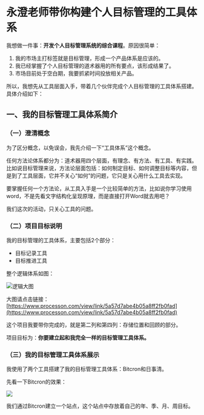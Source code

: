 # 永澄老师带你构建个人目标管理的工具体系

我想做一件事：**开发个人目标管理系统的综合课程**。原因很简单：

1. 我的市场主打标签就是目标管理，形成一个产品体系是应该的。
2. 我已经掌握了个人目标管理的道术器用的所有要点，该形成结果了。
3. 市场目前处于空白期，我要抓紧时间投放相关产品。

所以，我想先从工具层面入手，带着几个伙伴完成个人目标管理的工具体系搭建。具体介绍如下：

## 一、我的目标管理工具体系简介

### （一）澄清概念

为了区分概念，以免误会，我先介绍一下“工具体系”这个概念。

任何方法论体系都分为：道术器用四个层面，有理念、有方法、有工具、有实践。比如说目标管理来说，方法论层面包括：如何制定目标、如何调整目标等内容，但是到了工具层面，它并不关心“如何”的问题，它只是关心用什么工具去实现。

要掌握任何一个方法论，从工具入手是一个比较简单的方法，比如说你学习使用word，不是先看文字结构化呈现原理，而是直接打开Word就去用吧？

我们这次的活动，只关心工具的问题。

### （二）项目目标说明

我的目标管理的工具体系，主要包括2个部分：
- 目标记录工具
- 目标推进工具

整个逻辑体系如图：

![逻辑大图](http://o7267jn19.bkt.clouddn.com/pgmtoolworkflow.png)

大图请点击链接：[https://www.processon.com/view/link/5a57d7abe4b05a8ff2fb0fad](https://www.processon.com/view/link/5a57d7abe4b05a8ff2fb0fad)

这个项目我要带你完成的，就是第二列和第四列：存储位置和回顾的部分。

项目目标为：**你要建立起和我完全一样的目标管理工具体系。**

### （三）我的目标管理工具体系展示

我使用了两个工具搭建了我的目标管理工具体系：Bitcron和日事清。

先看一下Bitcron的效果：

![](http://o7267jn19.bkt.clouddn.com/Q1.jpg)

我们通过Bitcron建立一个站点，这个站点中存放着自己的年、季、月、周目标。
